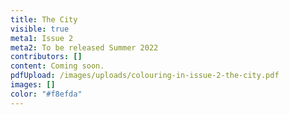 ```yaml
---
title: The City
visible: true
meta1: Issue 2
meta2: To be released Summer 2022
contributors: []
content: Coming soon.
pdfUpload: /images/uploads/colouring-in-issue-2-the-city.pdf
images: []
color: "#f8efda"
---
```

